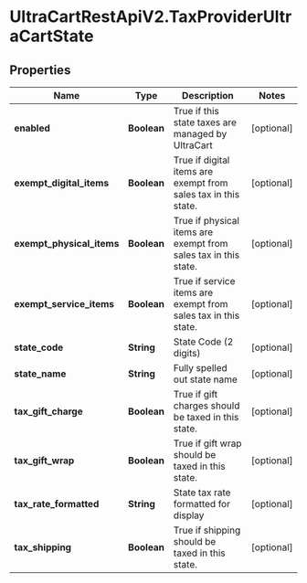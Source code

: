 # UltraCartRestApiV2.TaxProviderUltraCartState

## Properties

Name | Type | Description | Notes
------------ | ------------- | ------------- | -------------
**enabled** | **Boolean** | True if this state taxes are managed by UltraCart | [optional] 
**exempt_digital_items** | **Boolean** | True if digital items are exempt from sales tax in this state. | [optional] 
**exempt_physical_items** | **Boolean** | True if physical items are exempt from sales tax in this state. | [optional] 
**exempt_service_items** | **Boolean** | True if service items are exempt from sales tax in this state. | [optional] 
**state_code** | **String** | State Code (2 digits) | [optional] 
**state_name** | **String** | Fully spelled out state name | [optional] 
**tax_gift_charge** | **Boolean** | True if gift charges should be taxed in this state. | [optional] 
**tax_gift_wrap** | **Boolean** | True if gift wrap should be taxed in this state. | [optional] 
**tax_rate_formatted** | **String** | State tax rate formatted for display | [optional] 
**tax_shipping** | **Boolean** | True if shipping should be taxed in this state. | [optional] 


